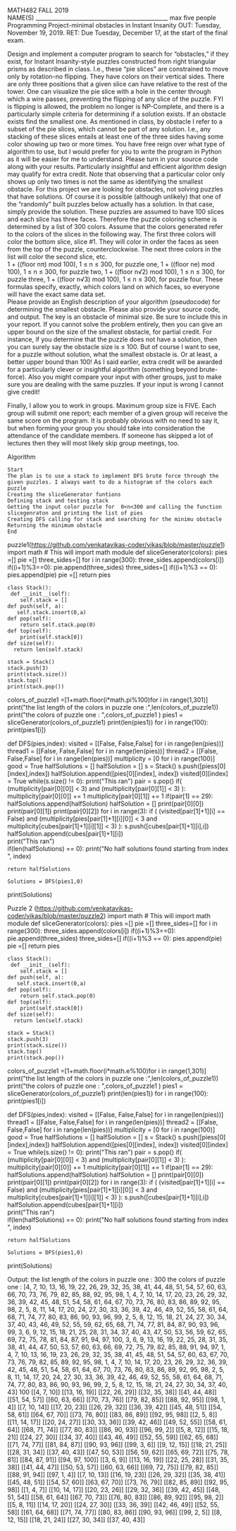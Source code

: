 MATH482 FALL 2019  
NAME(S) _______________________________________________ max five people 
Programming Project-minimal obstacles in Instant Insanity
OUT: Tuesday, November 19, 2019.
RET: Due Tuesday, December 17, at the start of the final exam.

Design and implement a computer program to search for “obstacles,” if they exist, for Instant Insanity-style puzzles constructed from right triangular prisms as described in class.  I.e., these “pie slices” are constrained to move only by rotation-no flipping.  They have colors on their vertical sides.  There are only three positions that a given slice can have relative to the rest of the tower.  One can visualize the pie slice with a hole in the center through which a wire passes, preventing the flipping of any slice of the puzzle.  FYI is flipping is allowed, the problem no longer is NP-Complete, and there is a particularly simple criteria for determining if a solution exists.   If an obstacle exists find the smallest one.  As mentioned in class, by obstacle I refer to a subset of the pie slices, which cannot be part of any solution.  I.e., any stacking of these slices entails at least one of the three sides having some color showing up two or more times. You have free reign over what type of algorithm to use, but I would prefer for you to write the program in Python as it will be easier for me to understand.  Please turn in your source code along with your results. Particularly insightful and efficient algorithm design may qualify for extra credit.  Note that observing that a particular color only shows up only two times is not the same as identifying the smallest obstacle.  For this project we are looking for obstacles, not solving puzzles that have solutions.  Of course it is possible (although unlikely) that one of the “randomly” built puzzles below actually has a solution.   In that case, simply provide the solution.  These puzzles are assumed to have 100 slices and each slice has three faces.  Therefore the puzzle coloring scheme is determined by a list of 300 colors.  Assume that the colors generated refer to the colors of the slices in the following way.
The first three colors will color the bottom slice, slice #1.  They will color in order the faces as seen from the top of the puzzle, counterclockwise.  The next three colors in the list will color the second slice, etc.  
1 + ((floor nπ) mod 100), 		1 ≤ n ≤ 300, for puzzle one, 
1 + ((floor ne) mod 100), 		1 ≤ n ≤ 300, for puzzle two,
1 + ((floor n√2)  mod 100), 	1 ≤ n ≤ 300, for puzzle three,
1 + ((floor n√3)  mod 100), 	1 ≤ n ≤ 300, for puzzle four.
These formulas specify, exactly, which colors land on which faces, so everyone will have the exact same data set.  
Please provide an English description of your algorithm (pseudocode) for determining the smallest obstacle.  Please also provide your source code, and output.  The key is an obstacle of minimal size.  Be sure to include this in your report.  If you cannot solve the problem entirely, then you can give an upper bound on the size of the smallest obstacle, for partial credit.  For instance, if you determine that the puzzle does not have a solution, then you can surely say the obstacle size is ≤ 100.  But of course I want to see, for a puzzle without solution, what the smallest obstacle is.  Or at least, a better upper bound than 100!
As I said earlier, extra credit will be awarded for a particularly clever or insightful algorithm (something beyond brute-force).  Also you might compare your input with other groups, just to make sure you are dealing with the same puzzles.  If your input is wrong I cannot give credit!

Finally, I allow you to work in groups.  Maximum group size is FIVE. Each group will submit one report; each member of a given group will receive the same score on the program.  It is probably obvious with no need to say it, but when forming your group you should take into consideration the attendance of the candidate members.  If someone has skipped a lot of lectures then they will most likely skip group meetings, too.  













Algorithm 

	Start
	The plan is to use a stack to implement DFS brute force through the given puzzles. I always want to do a histogram of the colors each puzzle 
	Creating the sliceGenerator funtions
	Defining stack and testing stack
	Getting the input color puzzle for  0<n<300 and calling the function slicegenraton and printing the list of pies 
	Creating DFS calling for stack and searching for the minimu obstacle 
	Returning the minimum obstacle 
	End






puzzle1(https://github.com/venkatavikas-coder/vikas/blob/master/puzzle1)
import math  # This will import math module
def sliceGenerator(colors):
    pies =[]
    pie =[]
    three_sides=[]
    for i in range(300):
        three_sides.append(colors[i])
        if((i+1)%3==0):
            pie.append(three_sides)
            three_sides=[]
            if((i+1)%3 == 0):
                pies.append(pie)
                pie =[]
    return pies 
    
    
    class Stack():
     def __init__(self):
        self.stack = []
    def push(self, a):
       self.stack.insert(0,a)
    def pop(self):
        return self.stack.pop(0)
    def top(self):
        print(self.stack[0])
    def size(self):
      return len(self.stack)
        
    stack = Stack()
    stack.push(3)
    print(stack.size())
    stack.top()
    print(stack.pop())    
    
colors_of_puzzle1 =[1+math.floor(i*math.pi%100)for i in range(1,301)]
print("the list length of the colors in puzzle one :",len(colors_of_puzzle1))
print("the colors of puzzle one : ",colors_of_puzzle1 )
pies1 = sliceGenerator(colors_of_puzzle1)
print(len(pies1))
for i in range(100):
    print(pies1[i])
    
def DFS(pies,index):
    visited = [[False, False,False] for i in range(len(pies))]
    thread1 = [[False, False,False] for i in range(len(pies))]
    thread2 = [[False, False,False] for i in range(len(pies))]
    multiplicity = [0 for i in range(100)]
    good = True
    halfSolutions = []
    halfSolution = []
    s = Stack()
    s.push([piess[0][index],index])
    halfSolution.append([pies[0][index], index])
    visited[0][index] = True
    while(s.size() != 0):
        print("This ran")
        pair = s.pop()
        if( (multiplicity[pair[0][0]] < 3) and (multiplicity[pair[0][1]] < 3) ):
            multiplicity[pair[0][0]] += 1
            multiplicity[pair[0][1]] += 1
        if(pair[1] == 29):
            halfSolutions.append(halfSolution)
            halfSolution = []
        print(pair[0][0])
        print(pair[0][1])
        print(pair[0][2])
        for i in range(3):
            if ( (visited[pair[1]+1][i] == False) and (multiplicity[pies[pair[1]+1][i][0]] < 3 and multiplicity[cubes[pair[1]+1][i][1]] < 3) ): 
                s.push([cubes[pair[1]+1][i],i])
                halfSolution.append(cubes[pair[1]+1][i])                
                print("This ran")     
    if(len(halfSolutions) == 0):
        print("No half solutions found starting from index ", index)
        
    return halfSolutions
    
    Solutions = DFS(pies1,0)
print(Solutions)

Puzzle 2 (https://github.com/venkatavikas-coder/vikas/blob/master/puzzle2)
import math  # This will import math module
def sliceGenerator(colors):
    pies =[]
    pie =[]
    three_sides=[]
    for i in range(300):
        three_sides.append(colors[i])
        if((i+1)%3==0):
            pie.append(three_sides)
            three_sides=[]
            if((i+1)%3 == 0):
                pies.append(pie)
                pie =[]
    return pies 
    
    
    class Stack():
     def __init__(self):
        self.stack = []
    def push(self, a):
       self.stack.insert(0,a)
    def pop(self):
        return self.stack.pop(0)
    def top(self):
        print(self.stack[0])
    def size(self):
      return len(self.stack)
        
    stack = Stack()
    stack.push(3)
    print(stack.size())
    stack.top()
    print(stack.pop())    
    
colors_of_puzzle1 =[1+math.floor(i*math.e%100)for i in range(1,301)]
print("the list length of the colors in puzzle one :",len(colors_of_puzzle1))
print("the colors of puzzle one : ",colors_of_puzzle1 )
pies1 = sliceGenerator(colors_of_puzzle1)
print(len(pies1))
for i in range(100):
    print(pies1[i])
    
def DFS(pies,index):
    visited = [[False, False,False] for i in range(len(pies))]
    thread1 = [[False, False,False] for i in range(len(pies))]
    thread2 = [[False, False,False] for i in range(len(pies))]
    multiplicity = [0 for i in range(100)]
    good = True
    halfSolutions = []
    halfSolution = []
    s = Stack()
    s.push([piess[0][index],index])
    halfSolution.append([pies[0][index], index])
    visited[0][index] = True
    while(s.size() != 0):
        print("This ran")
        pair = s.pop()
        if( (multiplicity[pair[0][0]] < 3) and (multiplicity[pair[0][1]] < 3) ):
            multiplicity[pair[0][0]] += 1
            multiplicity[pair[0][1]] += 1
        if(pair[1] == 29):
            halfSolutions.append(halfSolution)
            halfSolution = []
        print(pair[0][0])
        print(pair[0][1])
        print(pair[0][2])
        for i in range(3):
            if ( (visited[pair[1]+1][i] == False) and (multiplicity[pies[pair[1]+1][i][0]] < 3 and multiplicity[cubes[pair[1]+1][i][1]] < 3) ): 
                s.push([cubes[pair[1]+1][i],i])
                halfSolution.append(cubes[pair[1]+1][i])                
                print("This ran")     
    if(len(halfSolutions) == 0):
        print("No half solutions found starting from index ", index)
        
    return halfSolutions
    
    Solutions = DFS(pies1,0)
print(Solutions)

Output:
the list length of the colors in puzzle one : 300
	the colors of puzzle one :  [4, 7, 10, 13, 16, 19, 22, 26, 29, 32, 35, 38, 41, 44, 48, 51, 54, 57, 60, 63, 66, 70, 73, 76, 79, 82, 85, 88, 92, 95, 98, 1, 4, 7, 10, 14, 17, 20, 23, 26, 29, 32, 36, 39, 42, 45, 48, 51, 54, 58, 61, 64, 67, 70, 73, 76, 80, 83, 86, 89, 92, 95, 98, 2, 5, 8, 11, 14, 17, 20, 24, 27, 30, 33, 36, 39, 42, 46, 49, 52, 55, 58, 61, 64, 68, 71, 74, 77, 80, 83, 86, 90, 93, 96, 99, 2, 5, 8, 12, 15, 18, 21, 24, 27, 30, 34, 37, 40, 43, 46, 49, 52, 55, 59, 62, 65, 68, 71, 74, 77, 81, 84, 87, 90, 93, 96, 99, 3, 6, 9, 12, 15, 18, 21, 25, 28, 31, 34, 37, 40, 43, 47, 50, 53, 56, 59, 62, 65, 69, 72, 75, 78, 81, 84, 87, 91, 94, 97, 100, 3, 6, 9, 13, 16, 19, 22, 25, 28, 31, 35, 38, 41, 44, 47, 50, 53, 57, 60, 63, 66, 69, 72, 75, 79, 82, 85, 88, 91, 94, 97, 1, 4, 7, 10, 13, 16, 19, 23, 26, 29, 32, 35, 38, 41, 45, 48, 51, 54, 57, 60, 63, 67, 70, 73, 76, 79, 82, 85, 89, 92, 95, 98, 1, 4, 7, 10, 14, 17, 20, 23, 26, 29, 32, 36, 39, 42, 45, 48, 51, 54, 58, 61, 64, 67, 70, 73, 76, 80, 83, 86, 89, 92, 95, 98, 2, 5, 8, 11, 14, 17, 20, 24, 27, 30, 33, 36, 39, 42, 46, 49, 52, 55, 58, 61, 64, 68, 71, 74, 77, 80, 83, 86, 90, 93, 96, 99, 2, 5, 8, 12, 15, 18, 21, 24, 27, 30, 34, 37, 40, 43]
	100
	[[4, 7, 10]]
	[[13, 16, 19]]
	[[22, 26, 29]]
	[[32, 35, 38]]
	[[41, 44, 48]]
	[[51, 54, 57]]
	[[60, 63, 66]]
	[[70, 73, 76]]
	[[79, 82, 85]]
	[[88, 92, 95]]
	[[98, 1, 4]]
	[[7, 10, 14]]
	[[17, 20, 23]]
	[[26, 29, 32]]
	[[36, 39, 42]]
	[[45, 48, 51]]
	[[54, 58, 61]]
	[[64, 67, 70]]
	[[73, 76, 80]]
	[[83, 86, 89]]
	[[92, 95, 98]]
	[[2, 5, 8]]
	[[11, 14, 17]]
	[[20, 24, 27]]
	[[30, 33, 36]]
	[[39, 42, 46]]
	[[49, 52, 55]]
	[[58, 61, 64]]
	[[68, 71, 74]]
	[[77, 80, 83]]
	[[86, 90, 93]]
	[[96, 99, 2]]
	[[5, 8, 12]]
	[[15, 18, 21]]
	[[24, 27, 30]]
	[[34, 37, 40]]
	[[43, 46, 49]]
	[[52, 55, 59]]
	[[62, 65, 68]]
	[[71, 74, 77]]
	[[81, 84, 87]]
	[[90, 93, 96]]
	[[99, 3, 6]]
	[[9, 12, 15]]
	[[18, 21, 25]]
	[[28, 31, 34]]
	[[37, 40, 43]]
	[[47, 50, 53]]
	[[56, 59, 62]]
	[[65, 69, 72]]
	[[75, 78, 81]]
	[[84, 87, 91]]
	[[94, 97, 100]]
	[[3, 6, 9]]
	[[13, 16, 19]]
	[[22, 25, 28]]
	[[31, 35, 38]]
	[[41, 44, 47]]
	[[50, 53, 57]]
	[[60, 63, 66]]
	[[69, 72, 75]]
	[[79, 82, 85]]
	[[88, 91, 94]]
	[[97, 1, 4]]
	[[7, 10, 13]]
	[[16, 19, 23]]
	[[26, 29, 32]]
	[[35, 38, 41]]
	[[45, 48, 51]]
	[[54, 57, 60]]
	[[63, 67, 70]]
	[[73, 76, 79]]
	[[82, 85, 89]]
	[[92, 95, 98]]
	[[1, 4, 7]]
	[[10, 14, 17]]
	[[20, 23, 26]]
	[[29, 32, 36]]
	[[39, 42, 45]]
	[[48, 51, 54]]
	[[58, 61, 64]]
	[[67, 70, 73]]
	[[76, 80, 83]]
	[[86, 89, 92]]
	[[95, 98, 2]]
	[[5, 8, 11]]
	[[14, 17, 20]]
	[[24, 27, 30]]
	[[33, 36, 39]]
	[[42, 46, 49]]
	[[52, 55, 58]]
	[[61, 64, 68]]
	[[71, 74, 77]]
	[[80, 83, 86]]
	[[90, 93, 96]]
	[[99, 2, 5]]
	[[8, 12, 15]]
	[[18, 21, 24]]
	[[27, 30, 34]]
	[[37, 40, 43]]

